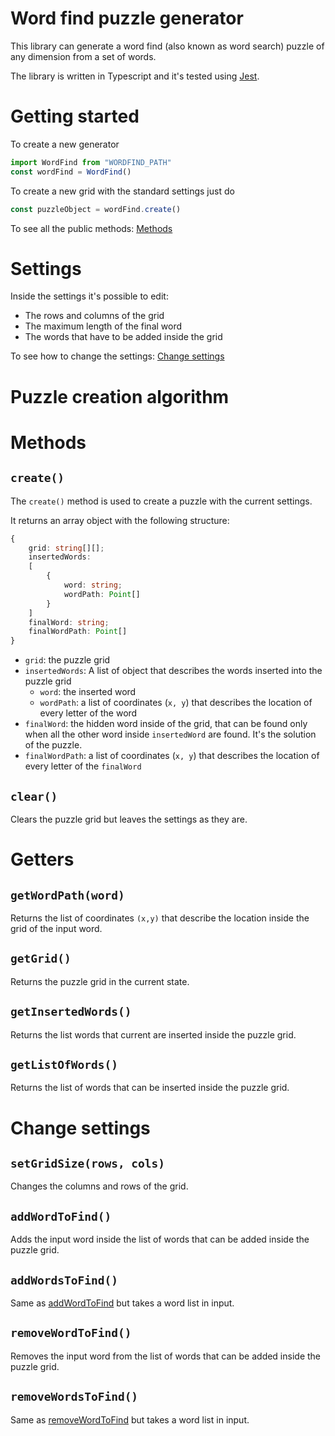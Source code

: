 # Word find puzzle generator

This library can generate a word find (also known as word search) puzzle of any dimension from a set of words.

The library is written in Typescript and it's tested using [Jest](https://github.com/facebook/jest).

# Getting started

To create a new generator

```typescript
import WordFind from "WORDFIND_PATH"
const wordFind = WordFind()
```

To create a new grid with the standard settings just do

```javascript
const puzzleObject = wordFind.create()
```

To see all the public methods: [Methods](#methods)

# Settings

Inside the settings it's possible to edit:

-   The rows and columns of the grid
-   The maximum length of the final word
-   The words that have to be added inside the grid

To see how to change the settings: [Change settings](#change-settings)

# Puzzle creation algorithm

# Methods

## `create()`

The `create()` method is used to create a puzzle with the current settings.

It returns an array object with the following structure:

```typescript
{
    grid: string[][];
    insertedWords:
    [
        {
            word: string;
            wordPath: Point[]
        }
    ]
    finalWord: string;
    finalWordPath: Point[]
}
```

-   `grid`: the puzzle grid
-   `insertedWords`: A list of object that describes the words inserted into the puzzle grid
    -   `word`: the inserted word
    -   `wordPath`: a list of coordinates (`x, y`) that describes the location of every letter of the word
-   `finalWord`: the hidden word inside of the grid, that can be found only when all the other word inside `insertedWord` are found. It's the solution of the puzzle.
-   `finalWordPath`: a list of coordinates (`x, y`) that describes the location of every letter of the `finalWord`

## `clear()`

Clears the puzzle grid but leaves the settings as they are.

# Getters

## `getWordPath(word)`

Returns the list of coordinates `(x,y)` that describe the location inside the grid of the input word.

## `getGrid()`

Returns the puzzle grid in the current state.

## `getInsertedWords()`

Returns the list words that current are inserted inside the puzzle grid.

## `getListOfWords()`

Returns the list of words that can be inserted inside the puzzle grid.

# Change settings

## `setGridSize(rows, cols)`

Changes the columns and rows of the grid.

## `addWordToFind()`

Adds the input word inside the list of words that can be added inside the puzzle grid.

## `addWordsToFind()`

Same as [addWordToFind](#addwordtofind) but takes a word list in input.

## `removeWordToFind()`

Removes the input word from the list of words that can be added inside the puzzle grid.

## `removeWordsToFind()`

Same as [removeWordToFind](#removewordtofind) but takes a word list in input.
